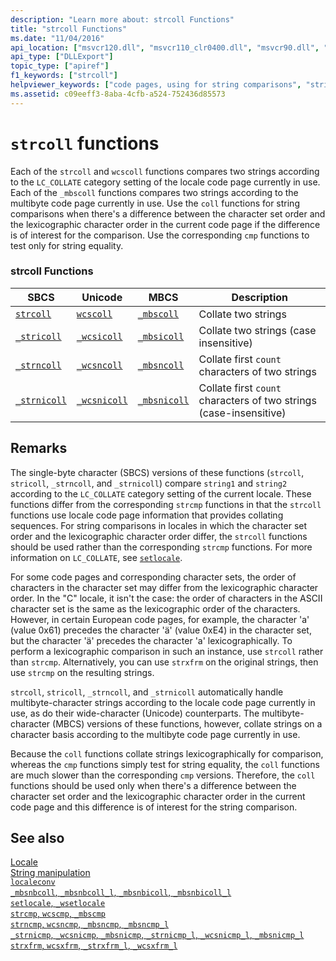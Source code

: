 ```yaml
---
description: "Learn more about: strcoll Functions"
title: "strcoll Functions"
ms.date: "11/04/2016"
api_location: ["msvcr120.dll", "msvcr110_clr0400.dll", "msvcr90.dll", "msvcr80.dll", "msvcr100.dll", "msvcr110.dll"]
api_type: ["DLLExport"]
topic_type: ["apiref"]
f1_keywords: ["strcoll"]
helpviewer_keywords: ["code pages, using for string comparisons", "string comparison [C++], culture-specific", "strcoll functions", "strings [C++], comparing by code page"]
ms.assetid: c09eeff3-8aba-4cfb-a524-752436d85573
---
```

# `strcoll` functions

Each of the `strcoll` and `wcscoll` functions compares two strings according to the `LC_COLLATE` category setting of the locale code page currently in use. Each of the `_mbscoll` functions compares two strings according to the multibyte code page currently in use. Use the `coll` functions for string comparisons when there's a difference between the character set order and the lexicographic character order in the current code page if the difference is of interest for the comparison. Use the corresponding `cmp` functions to test only for string equality.

### strcoll Functions

|SBCS|Unicode|MBCS|Description|
|----------|-------------|----------|-----------------|
|[`strcoll`](./reference/strcoll-wcscoll-mbscoll-strcoll-l-wcscoll-l-mbscoll-l.md)|[`wcscoll`](./reference/strcoll-wcscoll-mbscoll-strcoll-l-wcscoll-l-mbscoll-l.md)|[`_mbscoll`](./reference/strcoll-wcscoll-mbscoll-strcoll-l-wcscoll-l-mbscoll-l.md)|Collate two strings|
|[`_stricoll`](./reference/stricoll-wcsicoll-mbsicoll-stricoll-l-wcsicoll-l-mbsicoll-l.md)|[`_wcsicoll`](./reference/stricoll-wcsicoll-mbsicoll-stricoll-l-wcsicoll-l-mbsicoll-l.md)|[`_mbsicoll`](./reference/stricoll-wcsicoll-mbsicoll-stricoll-l-wcsicoll-l-mbsicoll-l.md)|Collate two strings (case insensitive)|
|[`_strncoll`](./reference/strncoll-wcsncoll-mbsncoll-strncoll-l-wcsncoll-l-mbsncoll-l.md)|[`_wcsncoll`](./reference/strncoll-wcsncoll-mbsncoll-strncoll-l-wcsncoll-l-mbsncoll-l.md)|[`_mbsncoll`](./reference/strncoll-wcsncoll-mbsncoll-strncoll-l-wcsncoll-l-mbsncoll-l.md)|Collate first `count` characters of two strings|
|[`_strnicoll`](./reference/strnicoll-wcsnicoll-mbsnicoll-strnicoll-l-wcsnicoll-l-mbsnicoll-l.md)|[`_wcsnicoll`](./reference/strnicoll-wcsnicoll-mbsnicoll-strnicoll-l-wcsnicoll-l-mbsnicoll-l.md)|[`_mbsnicoll`](./reference/strnicoll-wcsnicoll-mbsnicoll-strnicoll-l-wcsnicoll-l-mbsnicoll-l.md)|Collate first `count` characters of two strings (case-insensitive)|

## Remarks

The single-byte character (SBCS) versions of these functions (`strcoll`, `stricoll`, `_strncoll`, and `_strnicoll`) compare `string1` and `string2` according to the `LC_COLLATE` category setting of the current locale. These functions differ from the corresponding `strcmp` functions in that the `strcoll` functions use locale code page information that provides collating sequences. For string comparisons in locales in which the character set order and the lexicographic character order differ, the `strcoll` functions should be used rather than the corresponding `strcmp` functions. For more information on `LC_COLLATE`, see [`setlocale`](./reference/setlocale-wsetlocale.md).

For some code pages and corresponding character sets, the order of characters in the character set may differ from the lexicographic character order. In the "C" locale, it isn't the case: the order of characters in the ASCII character set is the same as the lexicographic order of the characters. However, in certain European code pages, for example, the character 'a' (value 0x61) precedes the character 'ä' (value 0xE4) in the character set, but the character 'ä' precedes the character 'a' lexicographically. To perform a lexicographic comparison in such an instance, use `strcoll` rather than `strcmp`. Alternatively, you can use `strxfrm` on the original strings, then use `strcmp` on the resulting strings.

`strcoll`, `stricoll`, `_strncoll`, and `_strnicoll` automatically handle multibyte-character strings according to the locale code page currently in use, as do their wide-character (Unicode) counterparts. The multibyte-character (MBCS) versions of these functions, however, collate strings on a character basis according to the multibyte code page currently in use.

Because the `coll` functions collate strings lexicographically for comparison, whereas the `cmp` functions simply test for string equality, the `coll` functions are much slower than the corresponding `cmp` versions. Therefore, the `coll` functions should be used only when there's a difference between the character set order and the lexicographic character order in the current code page and this difference is of interest for the string comparison.

## See also

[Locale](./locale.md)\
[String manipulation](./string-manipulation-crt.md)\
[`localeconv`](./reference/localeconv.md)\
[`_mbsnbcoll`, `_mbsnbcoll_l`, `_mbsnbicoll`, `_mbsnbicoll_l`](./reference/mbsnbcoll-mbsnbcoll-l-mbsnbicoll-mbsnbicoll-l.md)\
[`setlocale`, `_wsetlocale`](./reference/setlocale-wsetlocale.md)\
[`strcmp`, `wcscmp`, `_mbscmp`](./reference/strcmp-wcscmp-mbscmp.md)\
[`strncmp`, `wcsncmp`, `_mbsncmp`, `_mbsncmp_l`](./reference/strncmp-wcsncmp-mbsncmp-mbsncmp-l.md)\
[`_strnicmp`, `_wcsnicmp`, `_mbsnicmp`, `_strnicmp_l`, `_wcsnicmp_l`, `_mbsnicmp_l`](./reference/strnicmp-wcsnicmp-mbsnicmp-strnicmp-l-wcsnicmp-l-mbsnicmp-l.md)\
[`strxfrm`, `wcsxfrm`, `_strxfrm_l`, `_wcsxfrm_l`](./reference/strxfrm-wcsxfrm-strxfrm-l-wcsxfrm-l.md)
